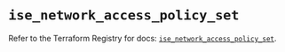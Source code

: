 # `ise_network_access_policy_set`

Refer to the Terraform Registry for docs: [`ise_network_access_policy_set`](https://registry.terraform.io/providers/ciscodevnet/ise/0.2.11/docs/resources/network_access_policy_set).
